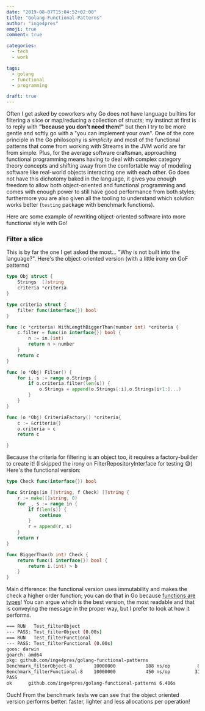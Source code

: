 ```yaml
---
date: "2019-08-07T15:04:52+02:00"
title: "Golang-Functional-Patterns"
author: "inge4pres"
emoji: true
comment: true

categories:
  - tech
  - work

tags:
  - golang
  - functional
  - programming

draft: true
---
```


Often I get asked by coworkers why Go does not have language builtins for filtering a slice or map/reducing a collection of structs; my instinct at first is to reply with **"because you don't need them!"** but then I try to be more gentle and softly go with a "you can implement your own".
One of the core principle in the Go philosophy is _simplicity_ and most of the functional patterns that come from working with Streams in the JVM world are far from simple.
Plus, for the average software craftsman, approaching functional programming means having to deal with complex category theory concepts and shifting away from the comfortable way of modeling software like real-world objects interacting one with each other.
Go does not have this dichotomy baked in the language, it gives you enough freedom to allow both object-oriented and functional programming and comes with enough power to still have good performance from both styles; furthermore you are also given all the tooling to understand which solution works better (`testing` package with benchmark functions).

Here are some example of rewriting object-oriented software into more functional style with Go!

### Filter a slice

This is by far the one I get asked the most... "Why is not built into the language?". 
Here's the object-oriented version (with a little irony on GoF patterns)

```go
type Obj struct {
	Strings  []string
	criteria *criteria
}

type criteria struct {
	filter func(interface{}) bool
}

func (c *criteria) WithLengthBiggerThan(number int) *criteria {
	c.filter = func(in interface{}) bool {
		n := in.(int)
		return n > number
	}
	return c
}

func (o *Obj) Filter() {
	for i, s := range o.Strings {
		if o.criteria.filter(len(s)) {
			o.Strings = append(o.Strings[:i],o.Strings[i+1:]...)
		}
	}
}

func (o *Obj) CriteriaFactory() *criteria{
	c := &criteria{}
	o.criteria = c
	return c

}
```

Because the criteria for filtering is an object too, it requires a factory-builder to create it! (I skipped the irony on FilterRepositoryInterface for testing 😅) 
Here's the functional version:

```go
type Check func(interface{}) bool

func Strings(in []string, f Check) []string {
	r := make([]string, 0)
	for _, s := range in {
		if f(len(s)) {
			continue
		}
		r = append(r, s)
	}
	return r
}

func BiggerThan(b int) Check {
	return func(i interface{}) bool {
		return i.(int) > b
	}
}
```

Main difference: the functional version uses immutability and makes the check a higher order function; you can do that in Go because [functions are types](https://tour.golang.org/moretypes/24)!
You can argue which is the best version, the most readable and that is conveying the message in the proper way, but I prefer to look at how it performs.

```bash
=== RUN   Test_filterObject
--- PASS: Test_filterObject (0.00s)
=== RUN   Test_filterFunctional
--- PASS: Test_filterFunctional (0.00s)
goos: darwin
goarch: amd64
pkg: github.com/inge4pres/golang-functional-patterns
Benchmark_filterObject-8       	10000000	       188 ns/op	      80 B/op	       9 allocs/op
Benchmark_filterFunctional-8   	10000000	       450 ns/op	     312 B/op	      12 allocs/op
PASS
ok  	github.com/inge4pres/golang-functional-patterns	6.406s
``` 

Ouch! From the benchmark tests we can see that the object oriented version performs better: faster, lighter and less allocations per operation!

